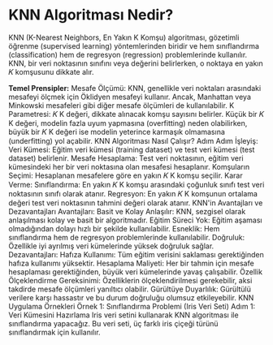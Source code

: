 # KNN Algoritması Nedir?
KNN (K-Nearest Neighbors, En Yakın K Komşu) algoritması, gözetimli öğrenme (supervised learning) yöntemlerinden biridir ve hem sınıflandırma (classification) hem de regresyon (regression) problemlerinde kullanılır. 
KNN, bir veri noktasının sınıfını veya değerini belirlerken, o noktaya en yakın 𝐾 komşusunu dikkate alır.

**Temel Prensipler:**
Mesafe Ölçümü: KNN, genellikle veri noktaları arasındaki mesafeyi ölçmek için Öklidyen mesafeyi kullanır. Ancak, Manhattan veya Minkowski mesafeleri gibi diğer mesafe ölçümleri de kullanılabilir.
K Parametresi: 
𝐾
K değeri, dikkate alınacak komşu sayısını belirler. Küçük bir 
𝐾
K değeri, modelin fazla uyum yapmasına (overfitting) neden olabilirken, büyük bir 
𝐾
K değeri ise modelin yeterince karmaşık olmamasına (underfitting) yol açabilir.
KNN Algoritması Nasıl Çalışır?
Adım Adım İşleyiş:
Veri Kümesi: Eğitim veri kümesi (training dataset) ve test veri kümesi (test dataset) belirlenir.
Mesafe Hesaplama: Test veri noktasının, eğitim veri kümesindeki her bir veri noktasına olan mesafesi hesaplanır.
Komşuların Seçimi: Hesaplanan mesafelere göre en yakın 
𝐾
K komşu seçilir.
Karar Verme:
Sınıflandırma: En yakın 
𝐾
K komşu arasındaki çoğunluk sınıfı test veri noktasının sınıfı olarak atanır.
Regresyon: En yakın 
𝐾
K komşunun ortalama değeri test veri noktasının tahmini değeri olarak atanır.
KNN'in Avantajları ve Dezavantajları
Avantajları:
Basit ve Kolay Anlaşılır: KNN, sezgisel olarak anlaşılması kolay ve basit bir algoritmadır.
Eğitim Süreci Yok: Eğitim aşaması olmadığından dolayı hızlı bir şekilde kullanılabilir.
Esneklik: Hem sınıflandırma hem de regresyon problemlerinde kullanılabilir.
Doğruluk: Özellikle iyi ayrılmış veri kümelerinde yüksek doğruluk sağlar.
Dezavantajları:
Hafıza Kullanımı: Tüm eğitim verisini saklaması gerektiğinden hafıza kullanımı yüksektir.
Hesaplama Maliyeti: Her bir tahmin için mesafe hesaplaması gerektiğinden, büyük veri kümelerinde yavaş çalışabilir.
Özellik Ölçeklendirme Gereksinimi: Özelliklerin ölçeklendirilmesi gerekebilir, aksi takdirde mesafe ölçümleri yanıltıcı olabilir.
Gürültüye Duyarlılık: Gürültülü verilere karşı hassastır ve bu durum doğruluğu olumsuz etkileyebilir.
KNN Uygulama Örnekleri
Örnek 1: Sınıflandırma Problemi (Iris Veri Seti)
Adım 1: Veri Kümesini Hazırlama
Iris veri setini kullanarak KNN algoritması ile sınıflandırma yapacağız. Bu veri seti, üç farklı iris çiçeği türünü sınıflandırmak için kullanılır.
